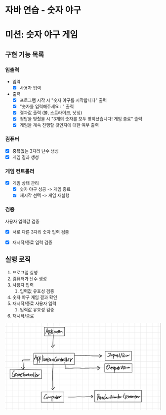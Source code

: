 # 자바 연습 - 숫자 야구

# 미션: 숫자 야구 게임

## 구현 기능 목록

### 입출력
- 입력
    - [X] 사용자 입력

- 출력
    - [X] 프로그램 시작 시 "숫자 야구를 시작합니다" 출력
    - [X] "숫자를 입력해주세요 : " 출력
    - [X] 결과값 출력 (볼, 스트라이크, 낫싱)
    - [X] 정답을 맞췄을 시 "3개의 숫자를 모두 맞히셨습니다! 게임 종료" 출력
    - [X] 게임을 계속 진행할 것인지에 대한 여부 출력

### 컴퓨터
- [X] 중복없는 3자리 난수 생성
- [X] 게임 결과 생성

### 게임 컨트롤러
- [X] 게임 상태 관리
    - [X] 숫자 야구 성공 -> 게임 종료
    - [X] 재시작 선택 -> 게임 재실행

### 검증
사용자 입력값 검증
- [X] 서로 다른 3자리 숫자 입력 검증
- [X] 재시작/종료 입력 검증



## 실행 로직

1. 프로그램 실행
2. 컴퓨터가 난수 생성
3. 사용자 입력
    1. 입력값 유효성 검증
4. 숫자 야구 게임 결과 확인
5. 재시작/종료 사용자 입력
    1. 입력값 유효성 검증
6. 재시작/종료


![](design.jpeg)

